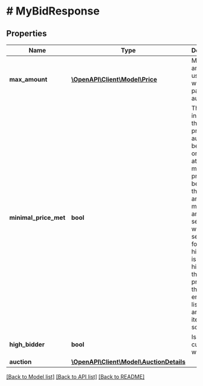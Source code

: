 # # MyBidResponse

## Properties

Name | Type | Description | Notes
------------ | ------------- | ------------- | -------------
**max_amount** | [**\OpenAPI\Client\Model\Price**](Price.md) | Maximum amount that user is willing to pay for the auction. |
**minimal_price_met** | **bool** | This indicates if the minimal price of the auction has been met or is not set at all. A minimal price can be set by the seller and is the minimum amount the seller is willing to sell the item for. If the highest bid is not higher than the minimal price when the auction ends, the listing ends and the item is not sold. | [optional]
**high_bidder** | **bool** | Is this bid currently winning? |
**auction** | [**\OpenAPI\Client\Model\AuctionDetails**](AuctionDetails.md) |  |

[[Back to Model list]](../../README.md#models) [[Back to API list]](../../README.md#endpoints) [[Back to README]](../../README.md)
